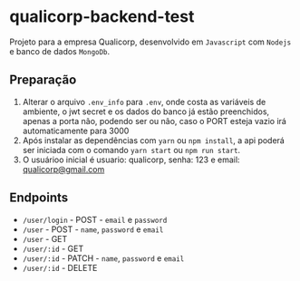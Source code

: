 # qualicorp-backend-test

Projeto para a empresa Qualicorp, desenvolvido em `Javascript` com `Nodejs` e banco de dados `MongoDb`.

## Preparação

1. Alterar o arquivo `.env_info` para `.env`, onde costa as variáveis de ambiente, o jwt secret e os dados do banco já estão preenchidos, apenas a porta não, podendo ser ou não, caso o PORT esteja vazio irá automaticamente para 3000
2. Após instalar as dependências com `yarn` ou `npm install`, a api poderá ser iniciada com o comando `yarn start` ou `npm run start`.
3. O usuárioo inicial é usuario: qualicorp, senha: 123 e email: qualicorp@gmail.com

## Endpoints
- `/user/login` - POST  - `email` e `password`
- `/user` - POST - `name`, `password` e `email`
- `/user` - GET
- `/user/:id` - GET
- `/user/:id` - PATCH - `name`, `password` e `email`
- `/user/:id` - DELETE